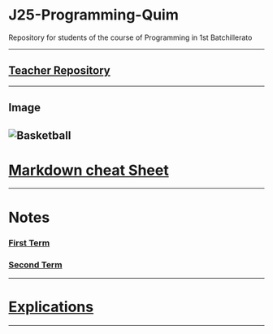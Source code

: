 # J25-Programming-Quim
Repository for students of the course of Programming in 1st Batchillerato

---
## [Teacher Repository](https://github.com/d-prieto/J25-Programming)
---
## Image
![Basketball](https://basketworld.com/blog/wp-content/uploads/2019/07/Mejores-balones-de-baloncesto-seg%C3%BAn-el-tipo-de-pista.jpg)
---
# [Markdown cheat Sheet](https://www.markdownguide.org/cheat-sheet)
---
# Notes
### [First Term](https://github.com/QuimMontane/J25-programmig-Quim/blob/main/Notes/First_Term_Notes.md)
### [Second Term](https://github.com/QuimMontane/J25-programmig-Quim/blob/main/Notes/Second_Term_Notes.md)
---
# [Explications](https://github.com/QuimMontane/J25-programmig-Quim/blob/main/Arduino/Arduino.md)
---
